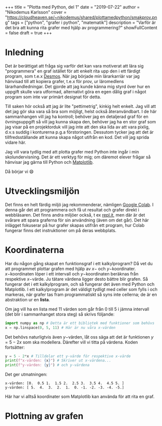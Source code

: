 +++
title = "Plotta med Python, del 1"
date = "2019-07-22"
author = "Nikodemus Karlsson"
cover = "https://cloudheaven.se/~nikodemus/shared/plottamedpython/smakprov.png"
tags = ["python", "grafer i python", "matematik"]
description = "Varför är det bra att kunna rita grafer med hjälp av programmering?"
showFullContent = false
draft = true
+++
# Inledning
Det är berättigat att fråga sig varför det kan vara motiverat att lära sig
"programmera" en graf istället för att enkelt rita upp den i ett färdigt
program, som t.e.x [Desmos](https://www.desmos.com/calculator).
När jag började min lärarkarriär var jag hänvisad till att kopiera grafer, t.e.x
för prov, ur läromedlens lärarhandledningar. Det gjorde att jag kunde känna mig
styrd över hur en uppgift skulle vara utformad, alternativt göra en egen dålig
graf i något program som inte var primärt designat för detta.

Till saken hör också att jag är lite "pettimetrig", kinkig helt enkelt. Jag
vill att det jag gör ska vara så bra som möjligt, helst också återanvändbart.
I de här sammanhangen vill jag ha kontroll; behöver jag en detaljerad graf för
en övningsuppgift så vill jag kunna skapa den, behöver jag ha en stor graf som
jag visar på en projektorduk vill jag inte att den ska lida av att vara pixlig,
d.v.s suddig i konturerna p.g.a förstoringen. Dessutom tycker jag att det är
tillfredsställande att kunna skapa något utifrån en kod. Det vill jag sprida
vidare här.

Jag vill vara tydlig med att plotta grafer med Python inte ingår i min
skolundervisning. Det är ett verktyg för mig; om däremot elever frågar så
hänvisar jag gärna till Python och [Matplotlib](https://matplotlib.org).

Då börjar vi 😄

# Utvecklingsmiljön
Det finns en helt färdig miljö jag rekommenderar, nämligen
[Google Colab](https://colab.research.google.com). I denna går det att
programmera och få ut resultat och grafer direkt i webbläsaren. Det finns andra
miljöer också, t ex [repl.it](https://repl.it/), men där är det svårare att
spara graferna för sin användning (även om det går). Det här inlägget
fokuserar på hur grafer skapas utifrån ett program, hur Colab fungerar finns
det instruktioner om på deras webbplats.

# Koordinaterna
Har du någon gång skapat en funktionsgraf i ett kalkylprogram? Då vet du att
programmet plottar grafen med hjälp av $x-$ och $y-$koordinater. $x-$koordinaten löper i ett intervall och $y-$koordinaten beräknas från respektive $x-$värde.
Ju tätare värdena ligger desto bättre blir grafen. Så fungerar det i ett
kalkylprogram, och så fungerar det även med Python och Matplotlib. I ett
kalkylprogram är det väldigt tydligt med celler som fylls i och markeras, när
grafer tas fram programmatiskt så syns inte cellerna; de är en abstraktion ur
en **lista**.

Om jag vill ha en lista med 11 värden som går från 0 till 5 i jämna intervall (det blir i sammanhanget stora steg) så skrivs följande:

```py
import numpy as np # Detta är ett bibliotek med funktioner som behövs
x = np.linspace(0, 5, 11) # Här är nu våra x-värden
```
Det behövs naturligtvis även $y-$värden, låt oss säga att det är funktionen
$y=5-2x$ som ska modellera. Därefter vill vi titta på värdena. Koden fortsätter:

```py
y = 5 - 2*x # Tilldelar ett y-värde för respektive x-värde
print(f"x-värden: {x}") # Skriver ut x-värdena...
print(f"y-värden: {y}") # och y-värdena
```
Det ger utmatningen:
```
x-värden: [0.  0.5 1.  1.5 2.  2.5 3.  3.5 4.  4.5 5. ]
y-värden: [ 5.  4.  3.  2.  1.  0. -1. -2. -3. -4. -5.]
```
Här har vi alltså koordinater som Matplotlib kan använda för att rita
en graf.

# Plottning av grafen
